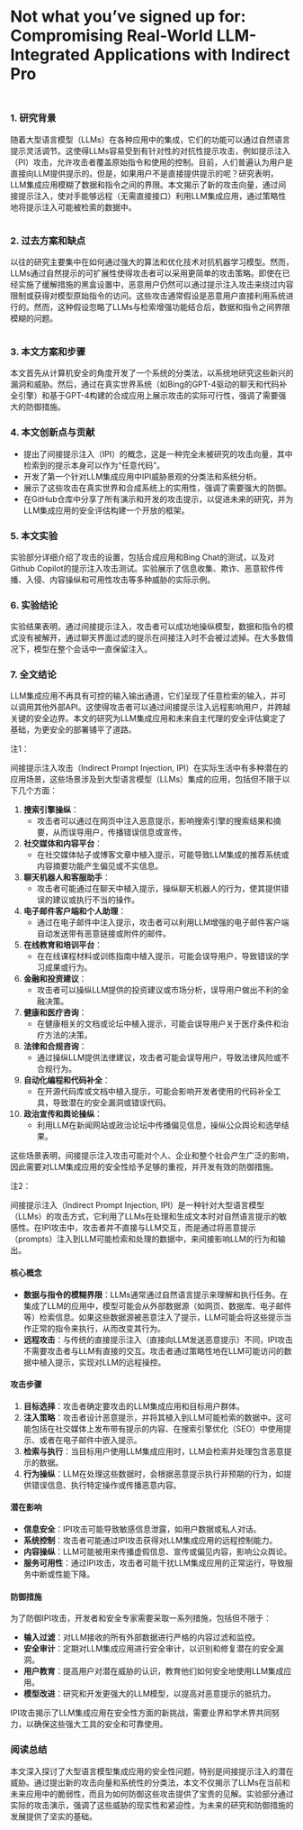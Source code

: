 # Not what you’ve signed up for: Compromising Real-World LLM-Integrated Applications with Indirect Pro

<figure><img src="../.gitbook/assets/image (7) (1).png" alt=""><figcaption></figcaption></figure>

##

### 1. 研究背景

随着大型语言模型（LLMs）在各种应用中的集成，它们的功能可以通过自然语言提示灵活调节。这使得LLMs容易受到有针对性的对抗性提示攻击，例如提示注入（PI）攻击，允许攻击者覆盖原始指令和使用的控制。目前，人们普遍认为用户是直接向LLM提供提示的。但是，如果用户不是直接提供提示的呢？研究表明，LLM集成应用模糊了数据和指令之间的界限。本文揭示了新的攻击向量，通过间接提示注入，使对手能够远程（无需直接接口）利用LLM集成应用，通过策略性地将提示注入可能被检索的数据中。

<figure><img src="../.gitbook/assets/image (1) (1) (1) (1) (1) (1) (1) (1) (1) (1) (1) (1) (1) (1) (1) (1).png" alt=""><figcaption></figcaption></figure>

### 2. 过去方案和缺点

以往的研究主要集中在如何通过强大的算法和优化技术对抗机器学习模型。然而，LLMs通过自然提示的可扩展性使得攻击者可以采用更简单的攻击策略。即使在已经实施了缓解措施的黑盒设置中，恶意用户仍然可以通过提示注入攻击来绕过内容限制或获得对模型原始指令的访问。这些攻击通常假设是恶意用户直接利用系统进行的。然而，这种假设忽略了LLMs与检索增强功能结合后，数据和指令之间界限模糊的问题。

<figure><img src="../.gitbook/assets/image (2) (1) (1) (1) (1) (1) (1) (1) (1) (1) (1) (1) (1) (1) (1).png" alt=""><figcaption></figcaption></figure>

### 3. 本文方案和步骤

本文首先从计算机安全的角度开发了一个系统的分类法，以系统地研究这些新兴的漏洞和威胁。然后，通过在真实世界系统（如Bing的GPT-4驱动的聊天和代码补全引擎）和基于GPT-4构建的合成应用上展示攻击的实际可行性，强调了需要强大的防御措施。

### 4. 本文创新点与贡献

* 提出了间接提示注入（IPI）的概念，这是一种完全未被研究的攻击向量，其中检索到的提示本身可以作为“任意代码”。
* 开发了第一个针对LLM集成应用中IPI威胁景观的分类法和系统分析。
* 展示了这些攻击在真实世界和合成系统上的实用性，强调了需要强大的防御。
* 在GitHub仓库中分享了所有演示和开发的攻击提示，以促进未来的研究，并为LLM集成应用的安全评估构建一个开放的框架。

### 5. 本文实验

实验部分详细介绍了攻击的设置，包括合成应用和Bing Chat的测试，以及对Github Copilot的提示注入攻击测试。实验展示了信息收集、欺诈、恶意软件传播、入侵、内容操纵和可用性攻击等多种威胁的实际示例。

### 6. 实验结论

实验结果表明，通过间接提示注入，攻击者可以成功地操纵模型，数据和指令的模式没有被解开，通过聊天界面过滤的提示在间接注入时不会被过滤掉。在大多数情况下，模型在整个会话中一直保留注入。

### 7. 全文结论

LLM集成应用不再具有可控的输入输出通道，它们呈现了任意检索的输入，并可以调用其他外部API。这使得攻击者可以通过间接提示注入远程影响用户，并跨越关键的安全边界。本文的研究为LLM集成应用和未来自主代理的安全评估奠定了基础，为更安全的部署铺平了道路。



注1：

间接提示注入攻击（Indirect Prompt Injection, IPI）在实际生活中有多种潜在的应用场景，这些场景涉及到大型语言模型（LLMs）集成的应用，包括但不限于以下几个方面：

1. **搜索引擎操纵**：
   * 攻击者可以通过在网页中注入恶意提示，影响搜索引擎的搜索结果和摘要，从而误导用户，传播错误信息或宣传。
2. **社交媒体和内容平台**：
   * 在社交媒体帖子或博客文章中植入提示，可能导致LLM集成的推荐系统或内容摘要功能产生偏见或不实信息。
3. **聊天机器人和客服助手**：
   * 攻击者可能通过在聊天中植入提示，操纵聊天机器人的行为，使其提供错误的建议或执行不当的操作。
4. **电子邮件客户端和个人助理**：
   * 通过在电子邮件中注入提示，攻击者可以利用LLM增强的电子邮件客户端自动发送带有恶意链接或附件的邮件。
5. **在线教育和培训平台**：
   * 在在线课程材料或训练指南中植入提示，可能会误导用户，导致错误的学习成果或行为。
6. **金融和投资建议**：
   * 攻击者可以操纵LLM提供的投资建议或市场分析，误导用户做出不利的金融决策。
7. **健康和医疗咨询**：
   * 在健康相关的文档或论坛中植入提示，可能会误导用户关于医疗条件和治疗方法的决策。
8. **法律和合规咨询**：
   * 通过操纵LLM提供法律建议，攻击者可能会误导用户，导致法律风险或不合规行为。
9. **自动化编程和代码补全**：
   * 在开源代码库或文档中植入提示，可能会影响开发者使用的代码补全工具，导致潜在的安全漏洞或错误代码。
10. **政治宣传和舆论操纵**：
    * 利用LLM在新闻网站或政治论坛中传播偏见信息，操纵公众舆论和选举结果。

这些场景表明，间接提示注入攻击可能对个人、企业和整个社会产生广泛的影响，因此需要对LLM集成应用的安全性给予足够的重视，并开发有效的防御措施。



注2：

间接提示注入（Indirect Prompt Injection, IPI）是一种针对大型语言模型（LLMs）的攻击方式，它利用了LLMs在处理和生成文本时对自然语言提示的敏感性。在IPI攻击中，攻击者并不直接与LLM交互，而是通过将恶意提示（prompts）注入到LLM可能检索和处理的数据中，来间接影响LLM的行为和输出。

#### 核心概念

* **数据与指令的模糊界限**：LLMs通常通过自然语言提示来理解和执行任务。在集成了LLM的应用中，模型可能会从外部数据源（如网页、数据库、电子邮件等）检索信息。如果这些数据源被恶意注入了提示，LLM可能会将这些提示当作正常的指令来执行，从而改变其行为。
* **远程攻击**：与传统的直接提示注入（直接向LLM发送恶意提示）不同，IPI攻击不需要攻击者与LLM有直接的交互。攻击者通过策略性地在LLM可能访问的数据中植入提示，实现对LLM的远程操控。

#### 攻击步骤

1. **目标选择**：攻击者确定要攻击的LLM集成应用和目标用户群体。
2. **注入策略**：攻击者设计恶意提示，并将其植入到LLM可能检索的数据中。这可能包括在社交媒体上发布带有提示的内容、在搜索引擎优化（SEO）中使用提示、或者在电子邮件中嵌入提示。
3. **检索与执行**：当目标用户使用LLM集成应用时，LLM会检索并处理包含恶意提示的数据。
4. **行为操纵**：LLM在处理这些数据时，会根据恶意提示执行非预期的行为，如提供错误信息、执行特定操作或传播恶意内容。

#### 潜在影响

* **信息安全**：IPI攻击可能导致敏感信息泄露，如用户数据或私人对话。
* **系统控制**：攻击者可能通过IPI攻击获得对LLM集成应用的远程控制能力。
* **内容操纵**：LLM可能被用来传播虚假信息、宣传或偏见内容，影响公众舆论。
* **服务可用性**：通过IPI攻击，攻击者可能干扰LLM集成应用的正常运行，导致服务中断或性能下降。

#### 防御措施

为了防御IPI攻击，开发者和安全专家需要采取一系列措施，包括但不限于：

* **输入过滤**：对LLM接收的所有外部数据进行严格的内容过滤和监控。
* **安全审计**：定期对LLM集成应用进行安全审计，以识别和修复潜在的安全漏洞。
* **用户教育**：提高用户对潜在威胁的认识，教育他们如何安全地使用LLM集成应用。
* **模型改进**：研究和开发更强大的LLM模型，以提高对恶意提示的抵抗力。

IPI攻击揭示了LLM集成应用在安全性方面的新挑战，需要业界和学术界共同努力，以确保这些强大工具的安全和可靠使用。





### 阅读总结

本文深入探讨了大型语言模型集成应用的安全性问题，特别是间接提示注入的潜在威胁。通过提出新的攻击向量和系统性的分类法，本文不仅揭示了LLMs在当前和未来应用中的脆弱性，而且为如何防御这些攻击提供了宝贵的见解。实验部分通过实际的攻击演示，强调了这些威胁的现实性和紧迫性，为未来的研究和防御措施的发展提供了坚实的基础。
